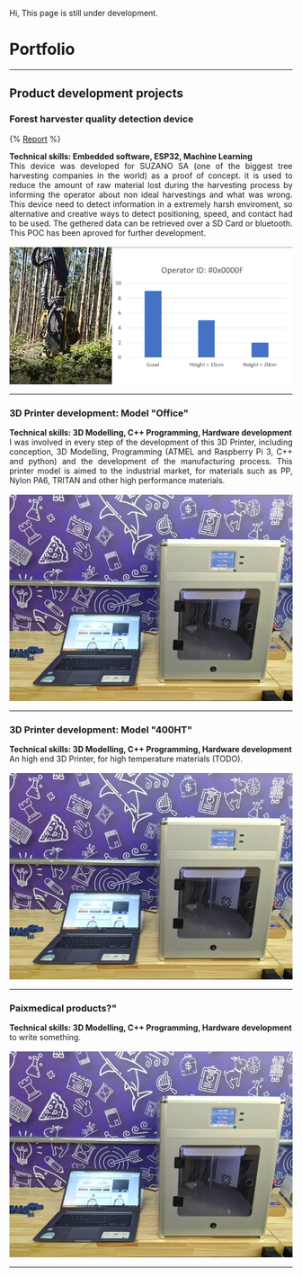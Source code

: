 Hi, This page is still under development.

# Portfolio

---

## Product development projects

### Forest harvester quality detection device
<p align="left">
{% <a href="/pdf/Project%20-%20Electric%20Vehicles.pdf">Report</a>  %}
</p>
<strong> Technical skills: Embedded software, ESP32, Machine Learning </strong>
<br>
<div style="text-align: justify"> This device was developed for SUZANO SA (one of the biggest tree harvesting companies in the world) as a proof of concept. it is used to reduce the amount of raw material lost during the harvesting process by informing the operator about non ideal harvestings and what was wrong. This device need to detect information in a extremely harsh enviroment, so alternative and creative ways to detect positioning, speed, and contact had to be used. The gethered data can be retrieved over a SD Card or bluetooth. This POC has been aproved for further development.</div>
<br>
<img src="https://github.com/italocjs/italocjs.github.io/blob/master/images/harvesting_poc2.png?raw=true"/>
<br>

---

### 3D Printer development: Model "Office"
<p align="left">
</p>
<strong> Technical skills: 3D Modelling, C++ Programming, Hardware development </strong>
<br>
<div style="text-align: justify"> I was involved in every step of the development of this 3D Printer, including conception, 3D Modelling, Programming (ATMEL and Raspberry Pi 3, C++ and python) and the development of the manufacturing process. This printer model is aimed to the industrial market, for materials such as PP, Nylon PA6, TRITAN and other high performance materials.</div>
<br>
<img src="https://github.com/italocjs/italocjs.github.io/blob/master/images/Imagem1_resized.jpg?raw=true"/>
<br>

---

### 3D Printer development: Model "400HT"
<p align="left">
</p>
<strong> Technical skills: 3D Modelling, C++ Programming, Hardware development </strong>
<br>
<div style="text-align: justify"> An high end 3D Printer, for high temperature materials (TODO).</div>
<br>
<img src="https://github.com/italocjs/italocjs.github.io/blob/master/images/Imagem1_resized.jpg?raw=true"/>
<br>

---

### Paixmedical products?"
<p align="left">
</p>
<strong> Technical skills: 3D Modelling, C++ Programming, Hardware development </strong>
<br>
<div style="text-align: justify"> to write something.</div>
<br>
<img src="https://github.com/italocjs/italocjs.github.io/blob/master/images/Imagem1_resized.jpg?raw=true"/>
<br>

---
